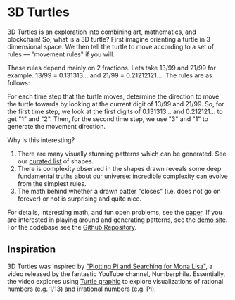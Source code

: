 # 3D Turtles

3D Turtles is an exploration into combining art, mathematics, and blockchain!
So, what is a 3D turtle? First imagine orienting a turtle in 3 dimensional space.
We then tell the turtle to move according to a set of rules — "movement rules" if you will.

These rules depend mainly on 2 fractions. Lets take 13/99 and 21/99 for example.
13/99 = 0.131313... and 21/99 = 0.21212121.... The rules are as follows:

For each time step that the turtle moves, determine the direction to move the turtle towards by looking at the current
digit of 13/99 and 21/99. So, for the first time step, we look at the first digits of 0.131313... and 0.212121... to get "1" and "2".
Then, for the second time step, we use "3" and "1" to generate the movement direction.

Why is this interesting?

1. There are many visually stunning patterns which can be generated. See our [curated list](https://github.com/Lev-Stambler/3D-Turtles/tree/master/curated-list/list.md) of shapes.
2. There is complexity observed in the shapes drawn reveals some deep fundamental truths about our universe: incredible complexity can evolve from the simplest rules.
3. The math behind whether a drawn patter "closes" (i.e. does not go on forever) or not is surprising and quite nice.

For details, interesting math, and fun open problems, see the [paper](https://github.com/Lev-Stambler/3D-Turtles/raw/master/paper/Paper.pdf).
If you are interested in playing around and generating patterns, see the [demo site](https://3d-turtle.netlify.app/#).
For the codebase see the [Github Repository](https://github.com/Lev-Stambler/3D-Turtles).

## Inspiration
3D Turtles was inspired by ["Plotting Pi and Searching for Mona Lisa"](https://www.youtube.com/watch?v=tkC1HHuuk7c), a video released by the fantastic YouTube channel, Numberphile. Essentially, the video explores using [Turtle graphic](https://en.wikipedia.org/wiki/Turtle_graphics) to explore visualizations of rational numbers (e.g. 1/13) and irrational numbers (e.g. Pi).
